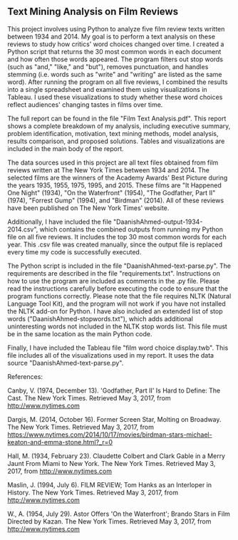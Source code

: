 Text Mining Analysis on Film Reviews
----------------

This project involves using Python to analyze five film review texts written between 1934 and 2014.  My goal is to perform a text analysis on these reviews to study how critics' word choices changed over time.  I created a Python script that returns the 30 most common words in each document and how often those words appeared.  The program filters out stop words (such as "and," "like," and "but"), removes punctuation, and handles stemming (i.e. words such as "write" and "writing" are listed as the same word).  After running the program on all five reviews, I combined the results into a single spreadsheet and examined them using visualizations in Tableau.  I used these visualizations to study whether these word choices reflect audiences' changing tastes in films over time.

The full report can be found in the file "Film Text Analysis.pdf".  This report shows a complete breakdown of my analysis, including executive summary, problem identification, motivation, text mining methods, model analysis, results comparison, and proposed solutions.  Tables and visualizations are included in the main body of the report.

The data sources used in this project are all text files obtained from film reviews written at The New York Times between 1934 and 2014.  The selected films are the winners of the Academy Awards' Best Picture during the years 1935, 1955, 1975, 1995, and 2015.  These films are "It Happened One Night" (1934), "On the Waterfront" (1954), "The Godfather, Part II" (1974), "Forrest Gump" (1994), and "Birdman" (2014).  All of these reviews have been published on The New York Times' website.

Additionally, I have included the file "DaanishAhmed-output-1934-2014.csv", which contains the combined outputs from running my Python file on all five reviews.  It includes the top 30 most common words for each year.  This .csv file was created manually, since the output file is replaced every time my code is successfully executed.

The Python script is included in the file "DaanishAhmed-text-parse.py".  The requirements are described in the file "requirements.txt".  Instructions on how to use the program are included as comments in the .py file.  Please read the instructions carefully before executing the code to ensure that the program functions correctly.  Please note that the file requires NLTK (Natural Language Tool Kit), and the program will not work if you have not installed the NLTK add-on for Python.  I have also included an extended list of stop words ("DaanishAhmed-stopwords.txt"), which adds additional uninteresting words not included in the NLTK stop words list.  This file must be in the same location as the main Python code.

Finally, I have included the Tableau file "film word choice display.twb".  This file includes all of the visualizations used in my report.  It uses the data source "DaanishAhmed-text-parse.py".


References:

Canby, V. (1974, December 13). 'Godfather, Part II' Is Hard to Define: The Cast. The New York
Times. Retrieved May 3, 2017, from http://www.nytimes.com

Dargis, M. (2014, October 16). Former Screen Star, Molting on Broadway. The New York
Times. Retrieved May 3, 2017, from https://www.nytimes.com/2014/10/17/movies/birdman-stars-michael-keaton-and-emma-stone.html?_r=0

Hall, M. (1934, February 23). Claudette Colbert and Clark Gable in a Merry Jaunt From Miami
to New York. The New York Times. Retrieved May 3, 2017, from http://www.nytimes.com

Maslin, J. (1994, July 6). FILM REVIEW; Tom Hanks as an Interloper in History. The New
York Times. Retrieved May 3, 2017, from http://www.nytimes.com

W., A. (1954, July 29). Astor Offers 'On the Waterfront'; Brando Stars in Film Directed by
Kazan. The New York Times. Retrieved May 3, 2017, from http://www.nytimes.com

